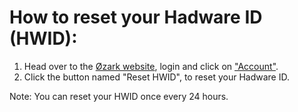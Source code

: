 # How to reset your Hadware ID (HWID):
1. Head over to the [Øzark website](https://ozark.gg/), login and click on ["Account"](https://ozark.gg/account.php).
2. Click the button named "Reset HWID", to reset your Hadware ID.

Note: You can reset your HWID once every 24 hours.